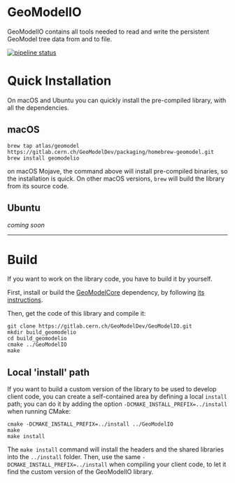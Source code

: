 # GeoModelIO

GeoModelIO contains all tools needed to read and write the persistent GeoModel tree data from and to file.

[![pipeline status](https://gitlab.cern.ch/GeoModelDev/GeoModelIO/badges/master/pipeline.svg)](https://gitlab.cern.ch/GeoModelDev/GeoModelIO/commits/master)


# Quick Installation

On macOS and Ubuntu you can quickly install the pre-compiled library, with all the dependencies.

## macOS

```
brew tap atlas/geomodel https://gitlab.cern.ch/GeoModelDev/packaging/homebrew-geomodel.git
brew install geomodelio
```

on macOS Mojave, the command above will install pre-compiled binaries, so the installation is quick. On other macOS versions, `brew` will build the library from its source code.


## Ubuntu

_coming soon_

----

# Build

If you want to work on the library code, you have to build it by yourself.

First, install or build the [GeoModelCore](https://gitlab.cern.ch/GeoModelDev/GeoModelCore) dependency, by following [its instructions](https://gitlab.cern.ch/GeoModelDev/GeoModelCore/blob/master/README.md).

Then, get the code of this library and compile it:

```
git clone https://gitlab.cern.ch/GeoModelDev/GeoModelIO.git
mkdir build_geomodelio
cd build_geomodelio
cmake ../GeoModelIO
make
```

## Local 'install' path

If you want to build a custom version of the library to be used to develop client code, 
you can create a self-contained area by defining a local `install` path; 
you can do it by adding the option `-DCMAKE_INSTALL_PREFIX=../install` when running CMake:

```
cmake -DCMAKE_INSTALL_PREFIX=../install ../GeoModelIO
make
make install
```

The `make install` command will install the headers and the shared libraries into the `../install` folder.
Then, use the same `-DCMAKE_INSTALL_PREFIX=../install` when compiling your client code, to let it find the custom version of the GeoModelIO library.
